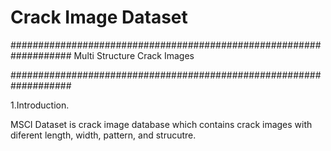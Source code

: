 # Crack Image Dataset
###################################################################
Multi Structure Crack Images

###################################################################

1.Introduction.

MSCI Dataset is crack image database which contains crack images with diferent length, width, pattern, and strucutre. 
